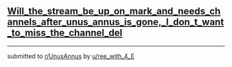 ## [Will_the_stream_be_up_on_mark_and_needs_channels_after_unus_annus_is_gone,_I_don_t_want_to_miss_the_channel_del](https://www.reddit.com/r/UnusAnnus/comments/jrpzfy/will_the_stream_be_up_on_mark_and_needs_channels/)


---

submitted to [r/UnusAnnus](https://www.reddit.com/r/UnusAnnus) by [u/ree_with_4_E](https://www.reddit.com/user/ree_with_4_E)
